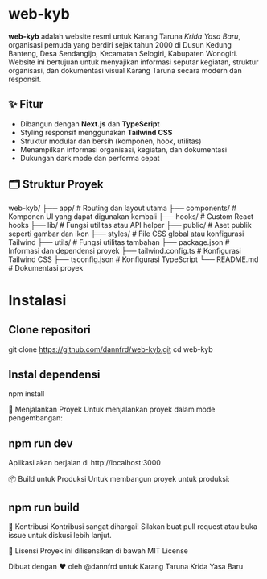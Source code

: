 # web-kyb

**web-kyb** adalah website resmi untuk Karang Taruna *Krida Yasa Baru*, organisasi pemuda yang berdiri sejak tahun 2000 di Dusun Kedung Banteng, Desa Sendangijo, Kecamatan Selogiri, Kabupaten Wonogiri. Website ini bertujuan untuk menyajikan informasi seputar kegiatan, struktur organisasi, dan dokumentasi visual Karang Taruna secara modern dan responsif.

## ✨ Fitur

- Dibangun dengan **Next.js** dan **TypeScript**
- Styling responsif menggunakan **Tailwind CSS**
- Struktur modular dan bersih (komponen, hook, utilitas)
- Menampilkan informasi organisasi, kegiatan, dan dokumentasi
- Dukungan dark mode dan performa cepat

## 🗂️ Struktur Proyek
web-kyb/
├── app/                # Routing dan layout utama
├── components/         # Komponen UI yang dapat digunakan kembali
├── hooks/              # Custom React hooks
├── lib/                # Fungsi utilitas atau API helper
├── public/             # Aset publik seperti gambar dan ikon
├── styles/             # File CSS global atau konfigurasi Tailwind
├── utils/              # Fungsi utilitas tambahan
├── package.json        # Informasi dan dependensi proyek
├── tailwind.config.ts  # Konfigurasi Tailwind CSS
├── tsconfig.json       # Konfigurasi TypeScript
└── README.md           # Dokumentasi proyek

# Instalasi
## Clone repositori
git clone https://github.com/dannfrd/web-kyb.git
cd web-kyb

## Instal dependensi
npm install

🚀 Menjalankan Proyek
Untuk menjalankan proyek dalam mode pengembangan:
## npm run dev
Aplikasi akan berjalan di http://localhost:3000

📦 Build untuk Produksi
Untuk membangun proyek untuk produksi:
## npm run build

🤝 Kontribusi
Kontribusi sangat dihargai! Silakan buat pull request atau buka issue untuk diskusi lebih lanjut.

📄 Lisensi
Proyek ini dilisensikan di bawah MIT License

Dibuat dengan ❤️ oleh @dannfrd untuk Karang Taruna Krida Yasa Baru
